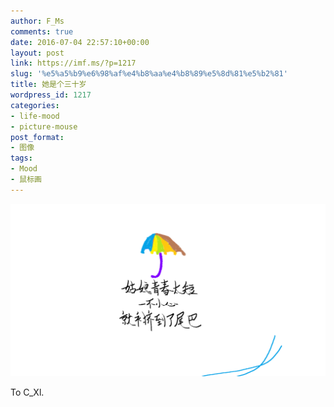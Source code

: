```yaml
---
author: F_Ms
comments: true
date: 2016-07-04 22:57:10+00:00
layout: post
link: https://imf.ms/?p=1217
slug: '%e5%a5%b9%e6%98%af%e4%b8%aa%e4%b8%89%e5%8d%81%e5%b2%81'
title: 她是个三十岁
wordpress_id: 1217
categories:
- life-mood
- picture-mouse
post_format:
- 图像
tags:
- Mood
- 鼠标画
---
```


![20160704_姑娘青春太短，一不小心就被寄到了尾巴_三十岁](/img/post/wp/2016/07/20160704_姑娘青春太短，一不小心就被寄到了尾巴_三十岁.png)


To C_Xl.
